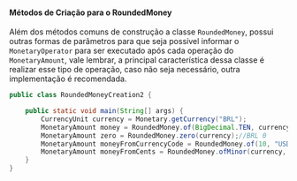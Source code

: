 #### Métodos de Criação para o RoundedMoney



Além dos métodos comuns de construção a classe ```RoundedMoney```, possui outras formas de parâmetros para que seja possível informar o ```MonetaryOperator``` para ser executado após cada operação do ```MonetaryAmount```, vale lembrar, a principal característica dessa classe é realizar esse tipo de operação, caso não seja necessário, outra implementação é recomendada.


```java
public class RoundedMoneyCreation2 {

    public static void main(String[] args) {
        CurrencyUnit currency = Monetary.getCurrency("BRL");
        MonetaryAmount money = RoundedMoney.of(BigDecimal.TEN, currency, MonetaryOperators.rounding()); //BRL 10
        MonetaryAmount zero = RoundedMoney.zero(currency);//BRL 0
        MonetaryAmount moneyFromCurrencyCode = RoundedMoney.of(10, "USD");//USD 10
        MonetaryAmount moneyFromCents = RoundedMoney.ofMinor(currency, 100_00);//BRL 10
    }
}
```